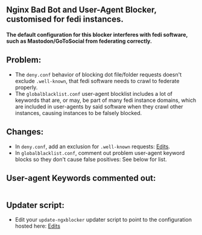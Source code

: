 ## Nginx Bad Bot and User-Agent Blocker, customised for fedi instances.
#### The default configuration for this blocker interferes with fedi software, such as Mastodon/GoToSocial from federating correctly.

## Problem:
- The `deny.conf` behavior of blocking dot file/folder requests doesn't exclude `.well-known`, that fedi software needs to crawl to federate properly.
- The `globalblacklist.conf` user-agent blocklist includes a lot of keywords that are, or may, be part of many fedi instance domains, which are included in user-agents by said software when they crawl other instances, causing instances to be falsely blocked.

## Changes:
- In `deny.conf`, add an exclusion for `.well-known` requests: [Edits](https://github.com/jwbjnwolf/nginx-bad-bot-blocker/commit/bbc4b2f13b69132e055ab87c30cef82119d7903a).
- In `globalblacklist.conf`, comment out problem user-agent keyword blocks so they don't cause false positives: See below for list.

## User-agent Keywords commented out:
```
```

## Updater script:
- Edit your `update-ngxblocker` updater script to point to the configuration hosted here: [Edits](https://github.com/jwbjnwolf/nginx-bad-bot-blocker/commit/b083e4af2faed92fa14b02c7a64126f739557893)
